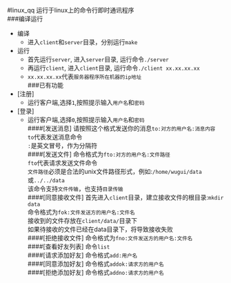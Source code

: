 #linux_qq
运行于linux上的命令行即时通讯程序<br>
###编译运行
* 编译<br>
	* 进入`client`和`server`目录，分别运行`make`<br>
* 运行<br>
	* 首先运行`server`, 进入`server`目录, 运行命令`./server`<br>
	* 再运行`client`, 进入`client`目录, 运行命令`./client xx.xx.xx.xx`<br>
	* `xx.xx.xx.xx`代表`服务器程序所在机器的ip地址`<br>
###已有功能
* [注册]<br>
	* 运行客户端,选择`1`,按照提示输入`用户名`和`密码`<br>
* [登录]<br>
	* 运行客户端,选择`0`,按照提示输入`用户名`和`密码`<br>
####[发送消息]
请按照这个格式发送你的消息`to:对方的用户名:消息内容`<br>
`to`代表发送消息命令<br>
`:`是英文冒号，作为分隔符<br>
####[发送文件]
命令格式为`fto:对方的用户名:文件路径`<br>
`fto`代表请求发送文件命令<br>
`文件路径`必须是合法的unix文件路径形式，例如:`/home/wugui/data`或`../../data`<br>
该命令支持`文件传输`，也支持`目录传输`<br>
####[同意接收文件]
首先进入`client`目录，建立接收文件的根目录:`mkdir data`<br>
命令格式为`fok:文件发送方的用户名:文件名`<br>
接收到的文件存放在`client/data/`目录下<br>
如果待接收的文件已经在data目录下，将导致接收失败<br>
####[拒绝接收文件]
命令格式为`fno:文件发送方的用户名:文件名`<br>
####[查看好友列表]
命令`list`<br>
####[请求添加好友]
命令格式`add:用户名`<br>
####[同意添加好友]
命令格式`addok:请求方的用户名`<br>
####[拒绝添加好友]
命令格式`addno:请求方的用户名`<br>

